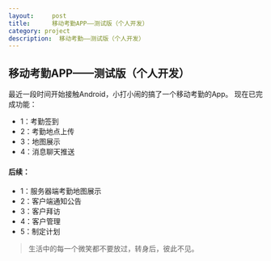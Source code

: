 ```yaml
---
layout:     post
title:      移动考勤APP——测试版（个人开发）
category: project
description:  移动考勤——测试版（个人开发）
---
```


##  移动考勤APP——测试版（个人开发）

最近一段时间开始接触Android，小打小闹的搞了一个移动考勤的App。
现在已完成功能：
*	1：考勤签到
*	2：考勤地点上传
*	3：地图展示
*	4：消息聊天推送

####	后续：
* 	1：服务器端考勤地图展示
* 	2：客户端通知公告
* 	3：客户拜访
* 	4：客户管理
* 	5：制定计划

> 生活中的每一个微笑都不要放过，转身后，彼此不见。


